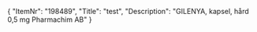 {
  "ItemNr": "198489",
  "Title": "test",
  "Description": "GILENYA, kapsel, hård 0,5 mg Pharmachim AB"
}